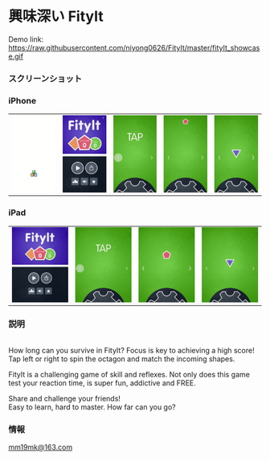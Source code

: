 # 興味深い FityIt
Demo link: https://raw.githubusercontent.com/niyong0626/FityIt/master/fityIt_showcase.gif
### スクリーンショット

### iPhone

<table align="center" border="0">

<tr>
<td> <img src="https://raw.githubusercontent.com/niyong0626/FityIt/master/0.png"> </td>
<td> <img src="https://raw.githubusercontent.com/niyong0626/FityIt/master/1.png"> </td>
<td> <img src="https://raw.githubusercontent.com/niyong0626/FityIt/master/2.png"> </td>
<td> <img src="https://raw.githubusercontent.com/niyong0626/FityIt/master/3.png"> </td>
<td> <img src="https://raw.githubusercontent.com/niyong0626/FityIt/master/4.png"> </td>
</tr>

<tr>

</tr>


</table>

### iPad

<table align="center" border="0">

<tr>
<td> <img src="https://raw.githubusercontent.com/niyong0626/FityIt/master/5.png"> </td>
<td> <img src="https://raw.githubusercontent.com/niyong0626/FityIt/master/6.png"> </td>
<td> <img src="https://raw.githubusercontent.com/niyong0626/FityIt/master/7.png"> </td>
<td> <img src="https://raw.githubusercontent.com/niyong0626/FityIt/master/8.png"> </td>
</tr>

<tr>

</tr>


</table>


### 説明
<br>
How long can you survive in FityIt? Focus is key to achieving a high score! Tap left or right to spin the octagon and match the incoming shapes.
<br>

FityIt is a challenging game of skill and reflexes. Not only does this game test your reaction time, is super fun, addictive and FREE.
<br>

Share and challenge your friends!
<br>
Easy to learn, hard to master. How far can you go?
<br>

### 情報
mm19mk@163.com
